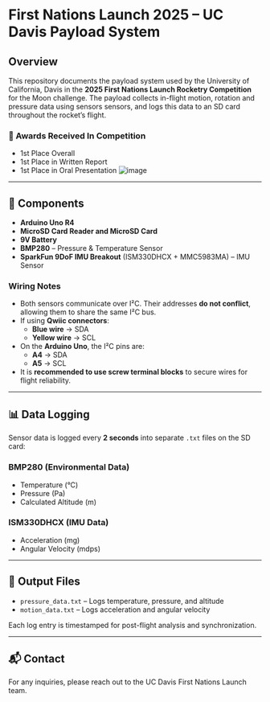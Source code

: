 # First Nations Launch 2025 – UC Davis Payload System

## Overview

This repository documents the payload system used by the University of California, Davis in the **2025 First Nations Launch Rocketry Competition** for the Moon challenge. The payload collects in-flight motion, rotation and pressure data using sensors sensors, and logs this data to an SD card throughout the rocket’s flight.

### 🥇 Awards Received In Competition
- 1st Place Overall  
- 1st Place in Written Report  
- 1st Place in Oral Presentation
![image](https://github.com/user-attachments/assets/511e701e-2962-491f-b917-1b58506b4086)

---

## 🔧 Components

- **Arduino Uno R4**
- **MicroSD Card Reader and MicroSD Card** 
- **9V Battery**
- **BMP280** – Pressure & Temperature Sensor  
- **SparkFun 9DoF IMU Breakout** (ISM330DHCX + MMC5983MA) – IMU Sensor

### Wiring Notes

- Both sensors communicate over I²C. Their addresses **do not conflict**, allowing them to share the same I²C bus.
- If using **Qwiic connectors**:
  - **Blue wire** → SDA  
  - **Yellow wire** → SCL
- On the **Arduino Uno**, the I²C pins are:
  - **A4** → SDA  
  - **A5** → SCL
- It is **recommended to use screw terminal blocks** to secure wires for flight reliability.

---

## 📊 Data Logging

Sensor data is logged every **2 seconds** into separate `.txt` files on the SD card:

### BMP280 (Environmental Data)
- Temperature (°C)
- Pressure (Pa)
- Calculated Altitude (m)

### ISM330DHCX (IMU Data)
- Acceleration (mg)
- Angular Velocity (mdps)

---

## 📁 Output Files

- `pressure_data.txt` – Logs temperature, pressure, and altitude  
- `motion_data.txt` – Logs acceleration and angular velocity

Each log entry is timestamped for post-flight analysis and synchronization.

---

## 📬 Contact

For any inquiries, please reach out to the UC Davis First Nations Launch team.

